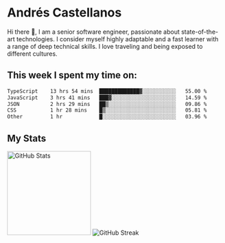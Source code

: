 # Andrés Castellanos

Hi there 👋, I am a senior software engineer, passionate about state-of-the-art technologies. I consider myself highly adaptable and a fast learner with a range of deep technical skills. I love traveling and being exposed to different cultures.

## This week I spent my time on:

<!--START_SECTION:waka-->

```txt
TypeScript    13 hrs 54 mins  █████████████▓░░░░░░░░░░░   55.00 %
JavaScript    3 hrs 41 mins   ███▓░░░░░░░░░░░░░░░░░░░░░   14.59 %
JSON          2 hrs 29 mins   ██▒░░░░░░░░░░░░░░░░░░░░░░   09.86 %
CSS           1 hr 28 mins    █▒░░░░░░░░░░░░░░░░░░░░░░░   05.81 %
Other         1 hr            █░░░░░░░░░░░░░░░░░░░░░░░░   03.96 %
```

<!--END_SECTION:waka-->

## My Stats

<img height="195" src="https://github-readme-stats.vercel.app/api?username=andrescv&show_icons=true&theme=onedark&hide_border=true&card_width=495" alt="GitHub Stats" />

<img src="https://streak-stats.demolab.com?user=andrescv&theme=one-dark-pro&hide_border=true" alt="GitHub Streak" />
